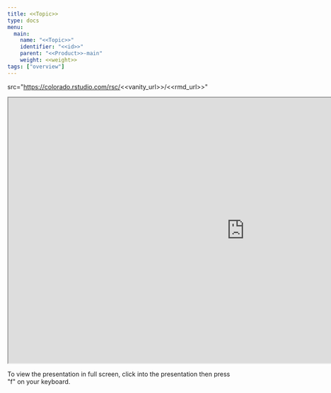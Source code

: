 ```yaml
---
title: <<Topic>>
type: docs
menu:
  main:
    name: "<<Topic>>"
    identifier: "<<id>>"
    parent: "<<Product>>-main"
    weight: <<weight>>
tags: ["overview"]
---
```


 src="https://colorado.rstudio.com/rsc/<<vanity_url>>/<<rmd_url>>"

<iframe src="https://colorado.rstudio.com/rsc/<<vanity_url>>/<<rmd_url>>" width="1067px" height="600px">
</iframe>


To view the presentation in full screen, click into the presentation then press "f" on your keyboard.


